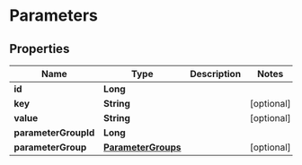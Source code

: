 
# Parameters

## Properties
Name | Type | Description | Notes
------------ | ------------- | ------------- | -------------
**id** | **Long** |  | 
**key** | **String** |  |  [optional]
**value** | **String** |  |  [optional]
**parameterGroupId** | **Long** |  | 
**parameterGroup** | [**ParameterGroups**](ParameterGroups.md) |  |  [optional]



